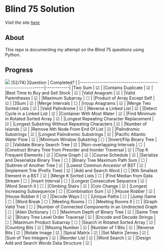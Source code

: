 # Blind 75 Solution
_Visit the site [here](https://rexong.github.io/Blind-75/)_

## About
This repo is documenting my attempt on the Blind 75 questions using Python.

## Progress
![](https://progress-bar.dev/70) [52/74]
|Question                                                    | Completed? |
|------------------------------------------------------------|------------|
|Two Sum	                                                   | &#9745;    |
|Contains Duplicate                                          | &#9745;    |
|Best Time to Buy and Sell Stock	                           | &#9745;    |
|Valid Anagram                                               | &#9745;    |
|Valid Parentheses                                           | &#9745;    |
|Maximum Subarray	                                           | &#9744;    |
|Product of Array Except Self                                | &#9745;    |
|3Sum	                                                       | &#9745;    |
|Merge Intervals                                             | &#9744;    |
|rroup Anagrams                                              | &#9745;    |
|Merge Two Sorted Lists                                      | &#9745;    |
|Valid Palindrome                                            | &#9745;    |
|Reverse a Linked List	                                     | &#9745;    |
|Detect Cycle in a Linked List	                             | &#9745;    |
|Container With Most Water	                                 | &#9745;    |
|Find Minimum in Rotated Sorted Array	                       | &#9745;    |
|Longest Repeating Character Replacement	                   | &#9745;    |
|Longest Substring Without Repeating Characters	             | &#9745;    |
|Number of Islands	                                         | &#9745;    |
|Remove Nth Node From End Of List	                           | &#9745;    |
|Palindromic Substrings	                                     | &#9745;    |
|Longest Palindromic Substrings	                                     | &#9745;    |
|Pacific Atlantic Water Flow                                 | &#9745;    |
|Minimum Window Substring                                    | &#9744;    |
|Invert/Flip Binary Tree	                                   | &#9745;    |
|Validate Binary Search Tree	                               | &#9745;    |
|Non-overlapping Intervals	                                 | &#9744;    |
|Construct Binary Tree from Preorder and Inorder Traversal   | &#9745;    |
|Top K Frequent Elements	                                   | &#9745;    |
|Clone Graph	                                               | &#9745;    |
|Course Schedule	                                           | &#9745;    |
|Serialize and Deserialize Binary Tree                       | &#9744;    |
|Binary Tree Maximum Path Sum                                | &#9744;    |
|Subtree of Another Tree	                                   | &#9745;    |
|Lowest Common Ancestor of BST	                             | &#9745;    |
|Implement Trie (Prefix Tree)	                               | &#9745;    |
|Add and Search Word	                                       | &#9744;    |
|Kth Smallest Element in a BST	                             | &#9745;    |
|Merge K Sorted Lists	                                       | &#9744;    |
|Find Median from Data Stream	                               | &#9744;    |
|Insert Interval	                                           | &#9744;    |
|Longest Consecutive Sequence	                               | &#9745;    |
|Word Search II                                              | &#9744;    |
|Climbing Stairs	                                           | &#9745;    |
|Coin Change	                                               | &#9745;    |
|Longest Increasing Subsequence	                             | &#9744;    |
|Combination Sum	                                           | &#9745;    |
|House Robber	                                               | &#9745;    |
|House Robber II	                                           | &#9745;    |
|Decode Ways	                                               | &#9744;    |
|Unique Paths                                                | &#9744;    |
|Jump Game                                                   | &#9744;    |
|Word Break                                                  | &#9744;    |
|Meeting Rooms	                                             | &#9744;    |
|Meeting Rooms II                                            | &#9744;    |
|Graph Valid Tree                                            | &#9744;    |
|Number of Connected Components in an Undirected Graph       | &#9744;    |
|Alien Dictionary                                            | &#9744;    |
|Maximum Depth of Binary Tree                                | &#9745;    |
|Same Tree	                                                 | &#9745;    |
|Binary Tree Level Order Traversal                           | &#9745;    |
|Encode and Decode Strings                                   | &#9744;    |
|Maximum Product Subarray                                    | &#9744;    |
|Search in Rotated Sorted Array                              | &#9745;    |
|Counting Bits                                               | &#9745;    |
|Missing Number                                              | &#9745;    |
|Number of 1 Bits                                            | &#9745;    |
|Reverse Bits                                                | &#9745;    |
|Rotate Image                                                | &#9745;    |
|Spiral Matrix                                               | &#9745;    |
|Set Matrix Zeroes                                           | &#9745;    |
|Sum of Two Integers                                         | &#9745;    |
|Reorder List                                                | &#9745;    |
|Word Search                                                 | &#9745;    |
|Design Add and Search Words Data Structure                  | &#9745;    |
